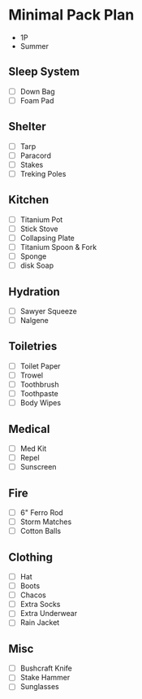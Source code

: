 # Minimal Pack Plan
- 1P
- Summer
## Sleep System
- [ ] Down Bag
- [ ] Foam Pad
## Shelter
- [ ] Tarp
- [ ] Paracord
- [ ] Stakes
- [ ] Treking Poles
## Kitchen
- [ ] Titanium Pot
- [ ] Stick Stove
- [ ] Collapsing Plate
- [ ] Titanium Spoon & Fork
- [ ] Sponge
- [ ] disk Soap
## Hydration
- [ ] Sawyer Squeeze
- [ ] Nalgene
## Toiletries
- [ ] Toilet Paper
- [ ] Trowel
- [ ] Toothbrush
- [ ] Toothpaste
- [ ] Body Wipes
## Medical
- [ ] Med Kit
- [ ] Repel
- [ ] Sunscreen
## Fire
- [ ] 6" Ferro Rod
- [ ] Storm Matches
- [ ] Cotton Balls
## Clothing
- [ ] Hat
- [ ] Boots
- [ ] Chacos
- [ ] Extra Socks
- [ ] Extra Underwear
- [ ] Rain Jacket
## Misc
- [ ] Bushcraft Knife
- [ ] Stake Hammer
- [ ] Sunglasses
